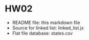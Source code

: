 HW02
===

- README file: this markdown file
- Source for linked list: linked_list.js
- Flat file database: states.csv